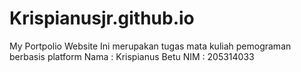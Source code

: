 # Krispianusjr.github.io
My Portpolio Website
Ini merupakan tugas mata kuliah pemograman berbasis platform 
Nama : Krispianus Betu
NIM : 205314033
